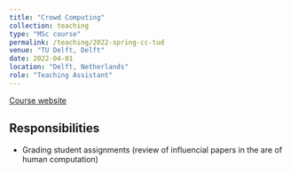 ```yaml
---
title: "Crowd Computing"
collection: teaching
type: "MSc course"
permalink: /teaching/2022-spring-cc-tud
venue: "TU Delft, Delft"
date: 2022-04-01
location: "Delft, Netherlands"
role: "Teaching Assistant"
---
```


[Course website](https://studiegids.tudelft.nl/a101_displayCourse.do?course_id=57441)

Responsibilities
------
- Grading student assignments (review of influencial papers in the are of human computation)